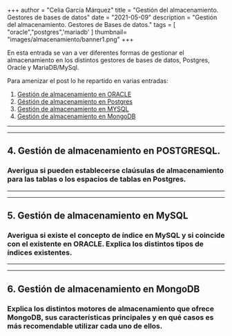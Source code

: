 +++
author = "Celia García Márquez"
title = "Gestión del almacenamiento. Gestores de bases de datos"
date = "2021-05-09"
description = "Gestión del almacenamiento. Gestores de Bases de datos."
tags = [
    "oracle","postgres",'mariadb'
]
thumbnail= "images/almacenamiento/banner1.png"
+++


En esta entrada se van a ver diferentes formas de gestionar el almacenamiento en los distintos gestores de bases de datos, Postgres, Oracle y MariaDB/MySql.


Para amenizar el post lo he repartido en varias entradas:

1. [Gestión de almacenamiento en ORACLE]()
2. [Géstión de almacenamiento en Postgres]()
3. [Gestión de almacenamiento en MYSQL]()
4. [Gestión de almacenamiento en MongoDB]()




___________________________
___________________________


## 4. Gestión de almacenamiento en POSTGRESQL. 

### Averigua si pueden establecerse claúsulas de almacenamiento para las tablas o los espacios de tablas en Postgres.


___________________________
___________________________





## 5. Gestión de almacenamiento en MySQL


### Averigua si existe el concepto de índice en MySQL y si coincide con el existente en ORACLE. Explica los distintos tipos de índices existentes.

___________________________
___________________________


## 6. Gestión de almacenamiento en MongoDB


### Explica los distintos motores de almacenamiento que ofrece MongoDB, sus características principales y en qué casos es más recomendable utilizar cada uno de ellos.





